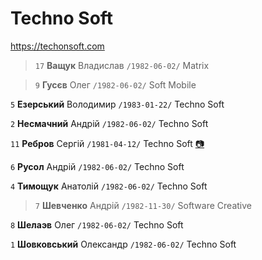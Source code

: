 # Techno Soft

https://techonsoft.com

> `17` **Ващук** Владислав `/1982-06-02/` Matrix

> `9` **Гусєв** Олег `/1982-06-02/` Soft Mobile

`5` **Езерський** Володимир `/1983-01-22/` Techno Soft

`2` **Несмачний** Андрій `/1982-06-02/` Techno Soft

`11` **Ребров** Сергій `/1981-04-12/` Techno Soft [:camera:](/players/_rebrov.sergey.19810412.jpg)

`6` **Русол** Андрій `/1982-06-02/` Techno Soft

`4` **Тимощук** Анатолій `/1982-06-02/` Techno Soft

> `7` **Шевченко** Андрій `/1982-11-30/` Software Creative

`8` **Шелаэв** Олег `/1982-06-02/` Techno Soft

`1` **Шовковський** Олександр `/1982-06-02/` Techno Soft